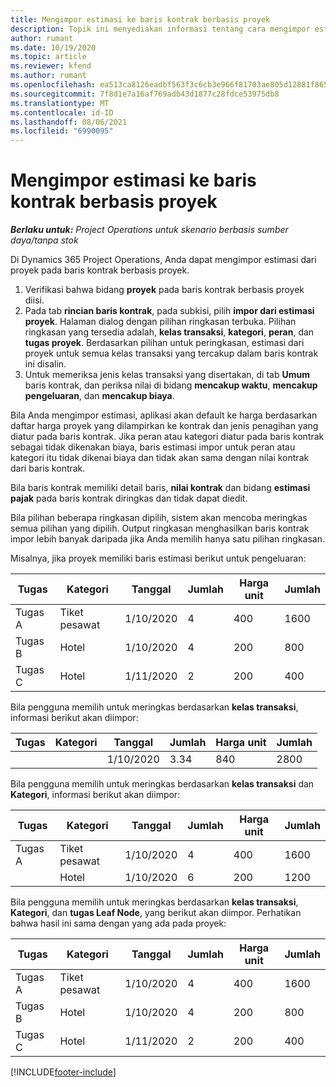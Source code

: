 ```yaml
---
title: Mengimpor estimasi ke baris kontrak berbasis proyek
description: Topik ini menyediakan informasi tentang cara mengimpor estimasi dari proyek ke baris kontrak.
author: rumant
ms.date: 10/19/2020
ms.topic: article
ms.reviewer: kfend
ms.author: rumant
ms.openlocfilehash: ea513ca8126eadbf563f3c6cb3e966f81703ae805d12881f865cdc1dd77e191d
ms.sourcegitcommit: 7f8d1e7a16af769adb43d1877c28fdce53975db8
ms.translationtype: MT
ms.contentlocale: id-ID
ms.lasthandoff: 08/06/2021
ms.locfileid: "6990095"
---
```

# <a name="import-an-estimate-to-a-project-based-contract-line"></a>Mengimpor estimasi ke baris kontrak berbasis proyek

_**Berlaku untuk:** Project Operations untuk skenario berbasis sumber daya/tanpa stok_

Di Dynamics 365 Project Operations, Anda dapat mengimpor estimasi dari proyek pada baris kontrak berbasis proyek.

1. Verifikasi bahwa bidang **proyek** pada baris kontrak berbasis proyek diisi.
2. Pada tab **rincian baris kontrak**, pada subkisi, pilih **impor dari estimasi proyek**. Halaman dialog dengan pilihan ringkasan terbuka. Pilihan ringkasan yang tersedia adalah, **kelas transaksi**, **kategori**, **peran**, dan **tugas proyek**. Berdasarkan pilihan untuk peringkasan, estimasi dari proyek untuk semua kelas transaksi yang tercakup dalam baris kontrak ini disalin. 
3. Untuk memeriksa jenis kelas transaksi yang disertakan, di tab **Umum** baris kontrak, dan periksa nilai di bidang **mencakup waktu**, **mencakup pengeluaran**, dan **mencakup biaya**.

Bila Anda mengimpor estimasi, aplikasi akan default ke harga berdasarkan daftar harga proyek yang dilampirkan ke kontrak dan jenis penagihan yang diatur pada baris kontrak. Jika peran atau kategori diatur pada baris kontrak sebagai tidak dikenakan biaya, baris estimasi impor untuk peran atau kategori itu tidak dikenai biaya dan tidak akan sama dengan nilai kontrak dari baris kontrak.

Bila baris kontrak memiliki detail baris, **nilai kontrak** dan bidang **estimasi pajak** pada baris kontrak diringkas dan tidak dapat diedit.

Bila pilihan beberapa ringkasan dipilih, sistem akan mencoba meringkas semua pilihan yang dipilih. Output ringkasan menghasilkan baris kontrak impor lebih banyak daripada jika Anda memilih hanya satu pilihan ringkasan.

Misalnya, jika proyek memiliki baris estimasi berikut untuk pengeluaran:

| Tugas | Kategori | Tanggal | Jumlah | Harga unit | Jumlah |
| --- | --- | --- | --- | --- | --- |
| Tugas A | Tiket pesawat | 1/10/2020 | 4 | 400 | 1600 |
| Tugas B | Hotel | 1/10/2020 | 4 | 200 | 800 |
| Tugas C | Hotel | 1/11/2020 | 2 | 200 | 400 |

Bila pengguna memilih untuk meringkas berdasarkan **kelas transaksi**, informasi berikut akan diimpor:

| Tugas | Kategori | Tanggal | Jumlah | Harga unit | Jumlah |
| --- | --- | --- | --- | --- | --- |
| &nbsp;  | &nbsp;  | 1/10/2020 | 3.34 | 840 | 2800 |

Bila pengguna memilih untuk meringkas berdasarkan **kelas transaksi** dan **Kategori**, informasi berikut akan diimpor:

| Tugas | Kategori | Tanggal | Jumlah | Harga unit | Jumlah |
| --- | --- | --- | --- | --- | --- |
| Tugas A | Tiket pesawat | 1/10/2020 | 4 | 400 | 1600 |
| &nbsp;  | Hotel | 1/10/2020 | 6 | 200 | 1200 |

Bila pengguna memilih untuk meringkas berdasarkan **kelas transaksi**, **Kategori**, dan **tugas Leaf Node**, yang berikut akan diimpor. Perhatikan bahwa hasil ini sama dengan yang ada pada proyek:

| Tugas | Kategori | Tanggal | Jumlah | Harga unit | Jumlah |
| --- | --- | --- | --- | --- | --- |
| Tugas A | Tiket pesawat | 1/10/2020 | 4 | 400 | 1600 |
| Tugas B | Hotel | 1/10/2020 | 4 | 200 | 800 |
| Tugas C | Hotel | 1/11/2020 | 2 | 200 | 400 |


[!INCLUDE[footer-include](../includes/footer-banner.md)]